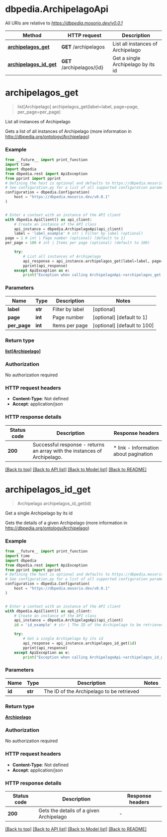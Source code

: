 # dbpedia.ArchipelagoApi

All URIs are relative to *https://dbpedia.mosorio.dev/v0.0.1*

Method | HTTP request | Description
------------- | ------------- | -------------
[**archipelagos_get**](ArchipelagoApi.md#archipelagos_get) | **GET** /archipelagos | List all instances of Archipelago
[**archipelagos_id_get**](ArchipelagoApi.md#archipelagos_id_get) | **GET** /archipelagos/{id} | Get a single Archipelago by its id


# **archipelagos_get**
> list[Archipelago] archipelagos_get(label=label, page=page, per_page=per_page)

List all instances of Archipelago

Gets a list of all instances of Archipelago (more information in http://dbpedia.org/ontology/Archipelago)

### Example

```python
from __future__ import print_function
import time
import dbpedia
from dbpedia.rest import ApiException
from pprint import pprint
# Defining the host is optional and defaults to https://dbpedia.mosorio.dev/v0.0.1
# See configuration.py for a list of all supported configuration parameters.
configuration = dbpedia.Configuration(
    host = "https://dbpedia.mosorio.dev/v0.0.1"
)


# Enter a context with an instance of the API client
with dbpedia.ApiClient() as api_client:
    # Create an instance of the API class
    api_instance = dbpedia.ArchipelagoApi(api_client)
    label = 'label_example' # str | Filter by label (optional)
page = 1 # int | Page number (optional) (default to 1)
per_page = 100 # int | Items per page (optional) (default to 100)

    try:
        # List all instances of Archipelago
        api_response = api_instance.archipelagos_get(label=label, page=page, per_page=per_page)
        pprint(api_response)
    except ApiException as e:
        print("Exception when calling ArchipelagoApi->archipelagos_get: %s\n" % e)
```

### Parameters

Name | Type | Description  | Notes
------------- | ------------- | ------------- | -------------
 **label** | **str**| Filter by label | [optional] 
 **page** | **int**| Page number | [optional] [default to 1]
 **per_page** | **int**| Items per page | [optional] [default to 100]

### Return type

[**list[Archipelago]**](Archipelago.md)

### Authorization

No authorization required

### HTTP request headers

 - **Content-Type**: Not defined
 - **Accept**: application/json

### HTTP response details
| Status code | Description | Response headers |
|-------------|-------------|------------------|
**200** | Successful response - returns an array with the instances of Archipelago. |  * link - Information about pagination <br>  |

[[Back to top]](#) [[Back to API list]](../README.md#documentation-for-api-endpoints) [[Back to Model list]](../README.md#documentation-for-models) [[Back to README]](../README.md)

# **archipelagos_id_get**
> Archipelago archipelagos_id_get(id)

Get a single Archipelago by its id

Gets the details of a given Archipelago (more information in http://dbpedia.org/ontology/Archipelago)

### Example

```python
from __future__ import print_function
import time
import dbpedia
from dbpedia.rest import ApiException
from pprint import pprint
# Defining the host is optional and defaults to https://dbpedia.mosorio.dev/v0.0.1
# See configuration.py for a list of all supported configuration parameters.
configuration = dbpedia.Configuration(
    host = "https://dbpedia.mosorio.dev/v0.0.1"
)


# Enter a context with an instance of the API client
with dbpedia.ApiClient() as api_client:
    # Create an instance of the API class
    api_instance = dbpedia.ArchipelagoApi(api_client)
    id = 'id_example' # str | The ID of the Archipelago to be retrieved

    try:
        # Get a single Archipelago by its id
        api_response = api_instance.archipelagos_id_get(id)
        pprint(api_response)
    except ApiException as e:
        print("Exception when calling ArchipelagoApi->archipelagos_id_get: %s\n" % e)
```

### Parameters

Name | Type | Description  | Notes
------------- | ------------- | ------------- | -------------
 **id** | **str**| The ID of the Archipelago to be retrieved | 

### Return type

[**Archipelago**](Archipelago.md)

### Authorization

No authorization required

### HTTP request headers

 - **Content-Type**: Not defined
 - **Accept**: application/json

### HTTP response details
| Status code | Description | Response headers |
|-------------|-------------|------------------|
**200** | Gets the details of a given Archipelago |  -  |

[[Back to top]](#) [[Back to API list]](../README.md#documentation-for-api-endpoints) [[Back to Model list]](../README.md#documentation-for-models) [[Back to README]](../README.md)

